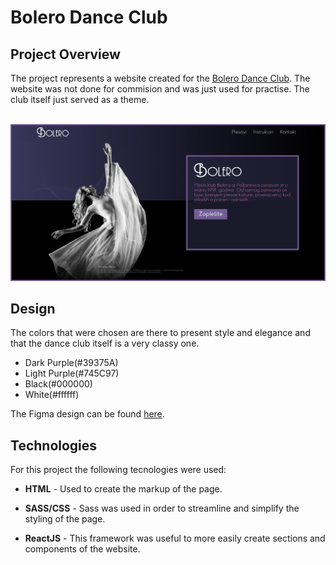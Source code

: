<h1>Bolero Dance Club</h1>
<h2>Project Overview</h2>
<p>The project represents a website created for the <a href="https://www.facebook.com/pkbolero/">Bolero Dance Club</a>. The website was not done for commision and was just used for practise. The club itself just served as a theme.</p>
<br/>
<img src="./src/img/bolero_readmeImg.png">
<h2>Design</h2>
<p>The colors that were chosen are there to present style and elegance and that the dance club itself is a very classy one.</p>
<ul>
    <li>Dark Purple(#39375A)</li>
    <li>Light Purple(#745C97)</li>
    <li>Black(#000000)</li>
    <li>White(#ffffff)</li>
</ul>

<p>The Figma design can be found <a href="https://www.figma.com/file/dPWCb4mpW9WU8tHakSyoW5/Bolero-Dance-Club?node-id=0%3A1">here</a>.</p>
<h2>Technologies</h2>
<p>For this project the following tecnologies were used:</p>
<ul>
    <li><p><span style="font-weight: bold">HTML</span> - Used to create the markup of the page.</p>
    </li>
        <li><p><span style="font-weight: bold">SASS/CSS</span> - Sass was used in order to streamline and simplify the styling of the page.</p>
    </li>
        </li>
        <li><p><span style="font-weight: bold">ReactJS</span> - This framework was useful to more easily create sections and components of the website.</p>
    </li>
</ul>